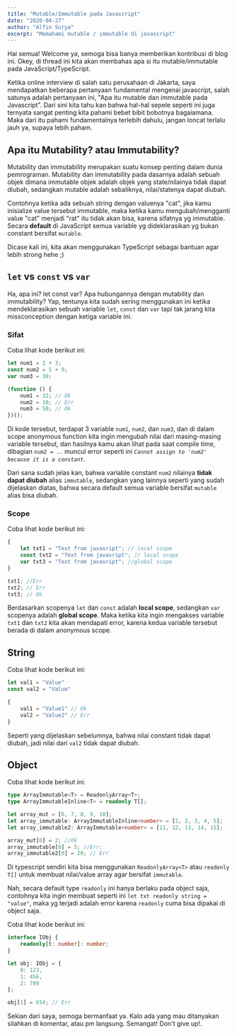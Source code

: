 ```yaml
---
title: "Mutable/Immutable pada Javascript"
date: "2020-04-27"
author: "Alfin Surya"
excerpt: "Memahami mutable / immutable di javascript"
---
```


Hai semua! Welcome ya, semoga bisa banya memberikan kontribusi  di blog ini. Okey, di thread ini kita akan membahas apa si itu mutable/immutable pada JavaScript/TypeScript. 

Ketika online interview di salah satu perusahaan di Jakarta, saya mendapatkan beberapa pertanyaan fundamental mengenai javascript, salah satunya adalah pertanyaan ini, "Apa itu mutable dan immutable pada Javascript". Dari sini kita tahu kan bahwa hal-hal sepele seperti ini juga ternyata sangat penting kita pahami bebet bibit bobotnya bagaiamana. Maka dari itu pahami fundamentalnya terlebih dahulu, jangan loncat terlalu jauh ya, supaya lebih paham.

## Apa itu Mutability? atau Immutability?
Mutability dan immutability merupakan suatu konsep penting dalam dunia pemrograman. Mutability dan immutability pada dasarnya adalah sebuah objek dimana immutable objek adalah objek yang state/nilainya tidak dapat diubah, sedangkan mutable adalah sebaliknya, nilai/statenya dapat diubah.

Contohnya ketika ada sebuah string dengan valuenya "cat", jika kamu inisialize value tersebut immutable, maka ketika kamu mengubah/mengganti value "cat" menjadi "rat" itu tidak akan bisa, karena sifatnya yg immutable. Secara **default** di JavaScript semua variable yg dideklarasikan yg bukan constant bersifat `mutable`.

Dicase kali ini, kita akan menggunakan TypeScript sebagai bantuan agar lebih strong hehe ;)

## `let` vs `const` vs `var`
Ha, apa ini? let const var? Apa hubungannya dengan mutability dan immutability? Yap, tentunya kita sudah sering menggunakan ini ketika mendeklarasikan sebuah variable  `let`, `const` dan `var` tapi tak jarang kita missconception dengan ketiga variable ini.


### Sifat
Coba lihat kode berikut ini: 
```ts
let num1 = 2 + 3;
const num2 = 5 + 9;
var num3 = 30;

(function () {
    num1 = 32; // Ok
    num2 = 10; // Err
    num3 = 50; // Ok
})();
```

Di kode tersebut, terdapat 3 variable `num1`, `num2`, dan `num3`, dan di dalam scope anonymous function kita ingin mengubah nilai dari masing-masing variable tersebut, dan hasilnya kamu akan lihat pada saat compile time, dibagian `num2 = ..` muncul error seperti ini *`Cannot assign to 'num2' because it is a constant`*. 

Dari sana sudah jelas kan, bahwa variable constant `num2` nilainya **tidak dapat diubah** alias `immutable`, sedangkan yang lainnya seperti yang sudah dijelaskan diatas, bahwa secara default semua variable bersifat `mutable` alias bisa diubah.


### Scope
Coba lihat kode berikut ini: 
```ts
{
    let txt1 = "Text from javasript"; // local scope
    const txt2 = "Text from javasript"; // local scope
    var txt3 = "Text from javasript"; //global scope
}

txt1; //Err
txt2; // Err
txt3; // Ok
```
Berdasarkan scopenya `let` dan `const` adalah **local scope**, sedangkan `var` scopenya adalah **global scope**. Maka ketika kita ingin mengakses variable `txt1` dan `txt2` kita akan mendapati error, karena kedua variable tersebut berada di dalam anonymous scope. 

## String
Coba lihat kode berikut ini:

```ts
let val1 = "Value"
const val2 = "Value"

{
    val1 = "Value1" // Ok
    val2 = "Value2" // Err
}
```

Seperti yang dijelaskan sebelumnya, bahwa nilai constant tidak dapat diubah, jadi nilai dari `val2` tidak dapat diubah.

## Object
Coba lihat kode berikut ini:
```ts
type ArrayImmutable<T> = ReadonlyArray<T>;
type ArrayImmutableInline<T> = readonly T[]; 

let array_mut = [6, 7, 8, 9, 10];
let array_immutable: ArrayImmutableInline<number> = [1, 2, 3, 4, 5];
let array_immutable2: ArrayImmutable<number> = [11, 12, 13, 14, 15];

array_mut[0] = 2; //Ok
array_immutable[0] = 5; //Err:
array_immutable2[0] = 20; // Err
```

Di typescript sendiri kita bisa menggunakan `ReadonlyArray<T>` atau `readonly T[]` untuk membuat nilai/value array agar bersifat `immutable`. 

Nah, secara default type `readonly` ini hanya berlaku pada object saja, contohnya kita ingin membuat seperti ini `let txt readonly string = "value"`, maka yg terjadi adalah error karena `readonly` cuma bisa dipakai di object saja. 

Coba lihat kode berikut ini:
```ts
interface IObj {
    readonly[t: number]: number;
}

let obj: IObj = {
    0: 123,
    1: 456,
    2: 789
};

obj[1] = 654; // Err
```

Sekian dari saya, semoga bermanfaat ya. Kalo ada yang mau ditanyakan silahkan di komentar, atau pm langsung. Semangat! Don't give up!.
